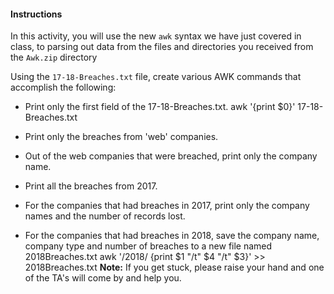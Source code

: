 #### Instructions

In this activity,  you will use the new `awk` syntax we have just covered in class, to parsing out data from the files and directories you received from the `Awk.zip` directory 

Using the `17-18-Breaches.txt` file, create various AWK commands that accomplish the following:

- Print only the first field of the 17-18-Breaches.txt.
awk '{print $0}' 17-18-Breaches.txt
- Print only the breaches from 'web' companies.

- Out of the web companies that were breached, print only the company name.

- Print all the breaches from 2017.

- For the companies that had breaches in 2017, print only the company names and the number of records lost.

- For the companies that had breaches in 2018, save the company name, company type and number of breaches to a new file named 2018Breaches.txt
awk '/2018/ {print $1 "/t" $4 "/t" $3}' >> 2018Breaches.txt
**Note:** If you get stuck, please raise your hand and one of the TA's will come by and help you. 